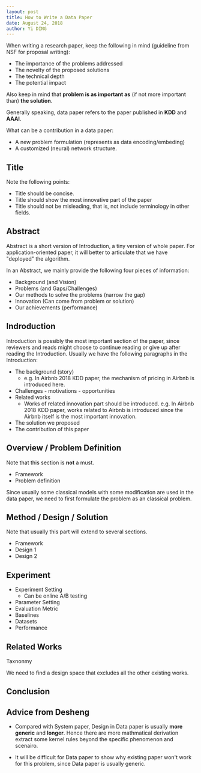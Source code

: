 ```yaml
---
layout: post
title: How to Write a Data Paper
date: August 24, 2018
author: Yi DING
---
```




When writing a research paper, keep the following in mind (guideline from NSF for proposal writing):

- The importance of the problems addressed
- The novelty of the proposed solutions
- The technical depth
- The potential impact

Also keep in mind that **problem is as important as** (if not more important than) **the solution**.

Generally speaking, data paper refers to the paper published in **KDD** and **AAAI**.

What can be a contribution in a data paper:

* A new problem formulation (represents as data encoding/embeding)
* A customized (neural) network structure.

## Title

Note the following points:

* Title should be concise.
* Title should show the most innovative part of the paper
* Title should not be misleading, that is, not include terminology in other fields.


## Abstract

Abstract is a short version of Introduction, a tiny version of whole paper. For application-oriented paper, it will better to articulate that we have "deployed" the algorithm.

In an Abstract, we mainly provide the following four pieces of information:

* Background (and Vision)
* Problems (and Gaps/Challenges)
* Our methods to solve the problems (narrow the gap)
* Innovation (Can come from problem or solution)
* Our achievements (performance)

## Indroduction

Introduction is possibly the most important section of the paper, since reviewers and reads might choose to continue reading or give up after reading the Introduction. Usually we have the following paragraphs in the Introduction:

* The background (story)
  * e.g. In Airbnb 2018 KDD paper, the mechanism of pricing in Airbnb is introduced here.
* Challenges - motivations - opportunities
* Related works
  * Works of related innovation part should be introduced. e.g. In Airbnb 2018 KDD paper, works related to Airbnb is introduced since the Airbnb itself is the most important innovation.
* The solution we proposed
* The contribution of this paper



## Overview / Problem Definition

Note that this section is **not** a must.

* Framework
* Problem definition

Since usually some classical models with some modification are used in the data paper, we need to first formulate the problem as an classical problem.



## Method / Design / Solution

Note that usually this part will extend to several sections.

* Framework
* Design 1
* Design 2



## Experiment

* Experiment Setting
  * Can be online A/B testing
* Parameter Setting
* Evaluation Metric
* Baselines
* Datasets
* Performance



## Related Works

Taxnonmy

We need to find a design space that excludes all the other existing works.



## Conclusion





## Advice from Desheng

* Compared with System paper, Design in Data paper is usually **more generic** and **longer**. Hence there are more mathmatical derivation extract some kernel rules beyond the specific phenomenon and scenairo.

* It will be difficult for Data paper to show why existing paper won't work for this problem, since Data paper is usually generic.

  



